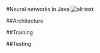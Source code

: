 #Neural networks in Java
![alt text](https://drive.google.com/file/d/0B4J-idyc18PdQUZ1WFR4amxjaWs/preview)

##Architecture

##Training

##Testing